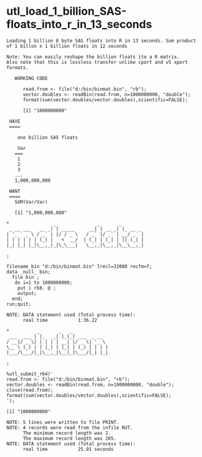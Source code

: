 # utl_load_1_billion_SAS-floats_into_r_in_13_seconds
    Loading 1 billion 8 byte SAS floats into R in 13 seconds. Sum product of 1 billon x 1 billion floats in 12 seconds      
  
    Note: You can easily reshape the billion floats ito a R matrix.
    Also note that this is lossless transfer unlike cport and v5 xport formats. 
                                                                                                                            
       WORKING CODE                                                                                                         
                                                                                                                            
          read.from <- file("d:/bin/binmat.bin", "rb");                                                                     
          vector.doubles <- readBin(read.from, n=1000000000, "double");                                                     
          format(sum(vector.doubles/vector.doubles),scientific=FALSE);                                                      
                                                                                                                            
          [1] "1000000000"                                                                                                  
                                                                                                                            
     HAVE                                                                                                                   
     ====                                                                                                                   
                                                                                                                            
        one billion SAS floats                                                                                              
                                                                                                                            
        Var                                                                                                                 
       ===                                                                                                                  
        1                                                                                                                   
        2                                                                                                                   
        3                                                                                                                   
       ...                                                                                                                  
       1,000,000,000                                                                                                        
                                                                                                                            
     WANT                                                                                                                   
     ====                                                                                                                   
       SUM(Var/Var)                                                                                                         
                                                                                                                            
       [1] "1,000,000,000"                                                                                                  
                                                                                                                            
    *                _               _       _                                                                              
     _ __ ___   __ _| | _____     __| | __ _| |_ __ _                                                                       
    | '_ ` _ \ / _` | |/ / _ \   / _` |/ _` | __/ _` |                                                                      
    | | | | | | (_| |   <  __/  | (_| | (_| | || (_| |                                                                      
    |_| |_| |_|\__,_|_|\_\___|   \__,_|\__,_|\__\__,_|                                                                      
                                                                                                                            
    ;                                                                                                                       
                                                                                                                            
    filename bin "d:/bin/binmat.bin" lrecl=32000 recfm=f;                                                                   
    data _null_ bin;                                                                                                        
      file bin ;                                                                                                            
       do i=1 to 1000000000;                                                                                                
        put i rb8. @ ;                                                                                                      
        output;                                                                                                             
      end;                                                                                                                  
    run;quit;                                                                                                               
                                                                                                                            
    NOTE: DATA statement used (Total process time):                                                                         
          real time           1:36.22                                                                                       
                                                                                                                            
    *          _       _   _                                                                                                
     ___  ___ | |_   _| |_(_) ___  _ __                                                                                     
    / __|/ _ \| | | | | __| |/ _ \| '_ \                                                                                    
    \__ \ (_) | | |_| | |_| | (_) | | | |                                                                                   
    |___/\___/|_|\__,_|\__|_|\___/|_| |_|                                                                                   
                                                                                                                            
    ;                                                                                                                       
                                                                                                                            
    %utl_submit_r64('                                                                                                       
    read.from <- file("d:/bin/binmat.bin", "rb");                                                                           
    vector.doubles <- readBin(read.from, n=1000000000, "double");                                                           
    close(read.from);                                                                                                       
    format(sum(vector.doubles/vector.doubles),scientific=FALSE);                                                            
    ');   
    
    [1] "1000000000" 
                                                                                                                            
    NOTE: 5 lines were written to file PRINT.                                                                               
    NOTE: 4 records were read from the infile RUT.                                                                          
          The minimum record length was 2.                                                                                  
          The maximum record length was 205.                                                                                
    NOTE: DATA statement used (Total process time):                                                                         
          real time           25.91 seconds                                                                                 
                                                                                                                            
                                                                                                                            
